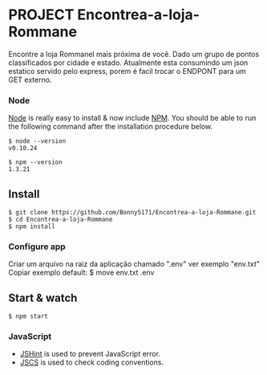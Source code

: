 # PROJECT Encontrea-a-loja-Rommane
Encontre a loja Rommanel mais  próxima de você. Dado um grupo de pontos classificados por cidade e estado. Atualmente esta consumindo um json estatico servido pelo express, porem é facil trocar o ENDPONT para um GET externo.

### Node

[Node](http://nodejs.org/) is really easy to install & now include [NPM](https://npmjs.org/).
You should be able to run the following command after the installation procedure
below.

    $ node --version
    v0.10.24

    $ npm --version
    1.3.21

## Install

    $ git clone https://github.com/Bonny5171/Encontrea-a-loja-Rommane.git
    $ cd Encontrea-a-loja-Rommane
    $ npm install

### Configure app

Criar um arquivo na raiz da aplicação chamado ".env" ver exemplo "env.txt"
Copiar exemplo default:
    $ move env.txt .env

## Start & watch

    $ npm start

### JavaScript

- [JSHint](http://www.jshint.com/docs/) is used to prevent JavaScript error.
- [JSCS](https://npmjs.org/package/jscs) is used to check coding conventions.
